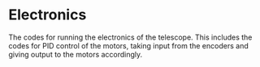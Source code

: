 # Electronics
The codes for running the electronics of the telescope. This includes the codes for PID control of the motors, taking input from the encoders and giving output to the motors accordingly.
